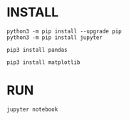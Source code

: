 # INSTALL

```
python3 -m pip install --upgrade pip
python3 -m pip install jupyter

pip3 install pandas

pip3 install matplotlib
```

# RUN

```
jupyter notebook
```
